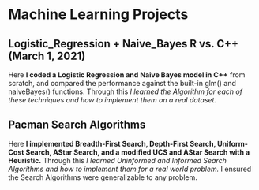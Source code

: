 # Machine Learning Projects

## Logistic_Regression + Naive_Bayes R vs. C++ (March 1, 2021)

Here **I coded a Logistic Regression and Naive Bayes model in C++** from scratch, and compared the performance against the built-in glm() and naiveBayes() functions. Through this _I learned the Algorithm for each of these techniques and how to implement them on a real dataset._

## Pacman Search Algorithms

Here **I implemented Breadth-First Search, Depth-First Search, Uniform-Cost Search, AStar Search, and a modified UCS and AStar Search with a Heuristic.** Through this _I learned Uninformed and Informed Search Algorithms and how to implement them for a real world problem._ I ensured the Search Algorithms were generalizable to any problem. 
